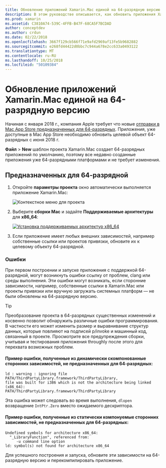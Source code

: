 ```yaml
---
title: Обновление приложений Xamarin.Mac единой на 64-разрядную версию
description: В этом руководстве описывается, как обновить приложения Xamarin.Mac для 64-разрядных целевых. Он также предоставляет примеры различных типов ошибок, которые могут возникнуть при внесении этого изменения.
ms.prod: xamarin
ms.assetid: C3810A74-539C-4FFB-B47F-68CA5F7BCDAD
author: conceptdev
ms.author: crdun
ms.date: 02/22/2018
ms.openlocfilehash: 3667f129cb566f71e9afd2969af13fe5b9682882
ms.sourcegitcommit: e268fd44422d0bbc7c944a678e2cc633a0493122
ms.translationtype: MT
ms.contentlocale: ru-RU
ms.lasthandoff: 10/25/2018
ms.locfileid: "50109384"
---
```

# <a name="updating-xamarinmac-unified-applications-to-64-bit"></a>Обновление приложений Xamarin.Mac единой на 64-разрядную версию

Начиная с января 2018 г., компания Apple требует что новые [отправки в Mac App Store предназначенных для 64-разрядных](https://developer.apple.com/news/?id=06282017a). Приложения, уже доступные в Mac App Store необходимо обновить целевой объект 64-разрядных с июня 2018 г.

**Файл** > **New** шаблон проекта Xamarin.Mac создает 64-разрядных приложений по умолчанию, поэтому все недавно созданные приложения уже 64-разрядными платформами и не требует изменения.

## <a name="targeting-64-bit"></a>Предназначенных для 64-разрядной

1. Откройте **параметры проекта** окно автоматически выполняется приложение Xamarin.Mac:

   ![Контекстное меню для проекта](mac-64-bit-images/1-contextual_menu-vsmac.png "контекстное меню для проекта")

2. Выберите **сборки Mac** и задайте **Поддерживаемые архитектуры** для **x86\_64**:

   [![Установка поддерживаемых архитектур x86_64](mac-64-bit-images/2-project_options-vsmac.png "присвоить x86_64 Поддерживаемые архитектуры")](mac-64-bit-images/2-project_options-vsmac-large.png#lightbox)

3. Если приложение имеет любых внешних зависимостей, например собственные ссылки или проектов привязки, обновите их к целевому объекту 64-разрядной.

### <a name="errors"></a>Ошибки

При первом построении и запуске приложения с поддержкой 64-разрядной, могут возникнуть ошибки ссылку от проблем, clang или среды выполнения. Эти ошибки могут возникать, если сторонние зависимости, например, собственные ссылки в Xamarin.Mac или проекты привязки или вручную загружать системных платформ — не были обновлены на 64-разрядную версию.

> [!TIP]
> Преобразование проекта в 64-разрядных существенных изменений и косвенно позволит обнаружить различные ошибки программирования. В частности его может изменить размер и выравнивание структур данных, которые повлияют на подписей p/invoke и машинный код, связанный в проекте. Просмотрите все предупреждения сборки, учитывая и тестирования приложения throughly после этого для перехвата возможных проблем.

#### <a name="example-error-resulting-from-a-dynamically-linked-third-party-dependency-that-does-not-target-64-bit"></a>Пример ошибки, полученные из динамически скомпонованные сторонних зависимостей, не предназначенных для 64-разрядных:

```console
ld : warning : ignoring file PATH/ThirdPartyLibrary.framework/ThirdPartyLibrary, 
file was built for i386 which is not the architecture being linked (x86_64): 
PATH/ThirdPartyLibrary.framework/ThirdPartyLibrary 
```

Эта ошибка может следовать во время выполнения, `dlopen` возвращение `IntPtr.Zero` вместо ожидаемого дескриптора.

#### <a name="example-error-resulting-from-a-statically-linked-third-party-dependency-that-does-not-target-64-bit"></a>Пример ошибки, полученные из статически компонуемые сторонних зависимостей, не предназначенных для 64-разрядных:

```console
Undefined symbols for architecture x86_64:
  "_LibraryFunction", referenced from:
     -u command line option
ld: symbol(s) not found for architecture x86_64 
```

Для успешного построения и запуска, обновите эти зависимости на 64-разрядную версию и перекомпилировать приложение.

